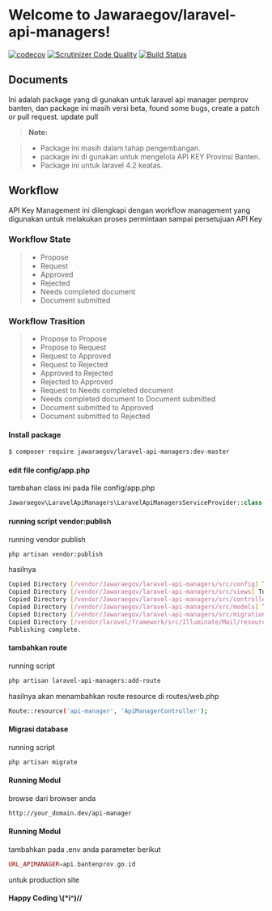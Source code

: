 Welcome to Jawaraegov/laravel-api-managers!
===================
[![codecov](https://codecov.io/gh/etanasia/laravel-api-managers/branch/master/graph/badge.svg)](https://codecov.io/gh/etanasia/laravel-api-managers)
[![Scrutinizer Code Quality](https://scrutinizer-ci.com/g/etanasia/laravel-api-managers/badges/quality-score.png?b=master)](https://scrutinizer-ci.com/g/etanasia/laravel-api-managers/?branch=master)
[![Build Status](https://scrutinizer-ci.com/g/etanasia/laravel-api-managers/badges/build.png?b=master)](https://scrutinizer-ci.com/g/etanasia/laravel-api-managers/build-status/master)

Documents
-------------

Ini adalah package yang di gunakan untuk laravel api manager pemprov banten, dan package ini masih versi beta, found some bugs, create a patch or pull request.
update pull

> **Note:**

> - Package ini masih dalam tahap pengembangan.
> - package ini di gunakan untuk mengelola API KEY Provinsi Banten.
> - Package ini untuk laravel 4.2 keatas.

## Workflow
API Key Management ini dilengkapi dengan workflow management yang digunakan untuk melakukan proses permintaan sampai persetujuan API Key

### Workflow State
> - Propose
> - Request
> - Approved
> - Rejected
> - Needs completed document
> - Document submitted

### Workflow Trasition
> - Propose to Propose
> - Propose to Request
> - Request to Approved
> - Request to Rejected
> - Approved to Rejected
> - Rejected to Approved
> - Request to Needs completed document
> - Needs completed document to Document submitted
> - Document submitted to Approved
> - Document submitted to Rejected


#### <i class="icon-file"></i> Install package

```sh
$ composer require jawaraegov/laravel-api-managers:dev-master
```
#### <i class="icon-file"></i> edit file config/app.php

tambahan class ini pada file config/app.php
```php
Jawaraegov\LaravelApiManagers\LaravelApiManagersServiceProvider::class,
```

#### <i class="icon-file"></i> running script vendor:publish

running vendor publish
```sh
php artisan vendor:publish
```

hasilnya
```sh
Copied Directory [/vendor/Jawaraegov/laravel-api-managers/src/config] To [/config]
Copied Directory [/vendor/Jawaraegov/laravel-api-managers/src/views] To [/resources/views/api_manager]
Copied Directory [/vendor/Jawaraegov/laravel-api-managers/src/controller] To [/app/Http/Controllers]
Copied Directory [/vendor/Jawaraegov/laravel-api-managers/src/models] To [/app]
Copied Directory [/vendor/Jawaraegov/laravel-api-managers/src/migrations] To [/database/migrations]
Copied Directory [/vendor/laravel/framework/src/Illuminate/Mail/resources/views] To [/resources/views/vendor/mail]
Publishing complete.
```
#### <i class="icon-file"></i> tambahkan route 

running script
```sh
php artisan laravel-api-managers:add-route
```

hasilnya akan menambahkan route resource di routes/web.php
```sh
Route::resource('api-manager', 'ApiManagerController');
```

#### <i class="icon-file"></i> Migrasi database 

running script
```sh
php artisan migrate
```

#### <i class="icon-file"></i> Running Modul 

browse dari browser anda
```sh
http://your_domain.dev/api-manager
```
#### <i class="icon-file"></i> Running Modul 

tambahkan pada .env anda parameter berikut
```php
URL_APIMANAGER=api.bantenprov.go.id
```
untuk production site
#### <i class="icon-file"></i> Happy Coding  \\(*i^)//
